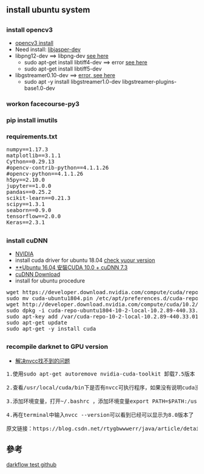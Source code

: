 ## install ubuntu system
## 
### install opencv3
* [opencv3 install](https://www.learnopencv.com/install-opencv3-on-ubuntu/)
* Need install: [libjasper-dev](https://blog.csdn.net/CAU_Ayao/article/details/83990246)
* libpng12-dev ==> libpng-dev [see here](https://askubuntu.com/questions/991706/e-package-libpng12-dev-has-no-installation-candidate)
    * sudo apt-get install libtiff4-dev ==> error [see here](https://hant-kb.kutu66.com/others/post_12889923)
    *  sudo apt-get install libtiff5-dev
* libgstreamer0.10-dev ==> [error, see here](https://mlog.club/article/2282932)
    * sudo apt -y install libgstreamer1.0-dev libgstreamer-plugins-base1.0-dev
### workon facecourse-py3
### pip install imutils
### requirements.txt
<pre>
numpy==1.17.3
matplotlib==3.1.1
Cython==0.29.13
#opencv-contrib-python==4.1.1.26
#opencv-python==4.1.1.26
h5py==2.10.0
jupyter==1.0.0
pandas==0.25.2
scikit-learn==0.21.3
scipy==1.3.1
seaborn==0.9.0
tensorflow==2.0.0
Keras==2.3.1
</pre>
##
### install cuDNN
* [NVIDIA](https://developer.nvidia.com/cuda-downloads)
* install cuda driver for ubuntu 18.04 [check yuour version](https://blog.csdn.net/ZJU_QZH/article/details/85062258)
* [**Ubuntu 16.04 安裝CUDA 10.0 + cuDNN 7.3](https://medium.com/@zihansyu/ubuntu-16-04-%E5%AE%89%E8%A3%9Dcuda-10-0-cudnn-7-3-8254cb642e70)
* [cuDNN Download](https://developer.nvidia.com/rdp/cudnn-download)
* install for ubuntu procedure
<pre>
wget https://developer.download.nvidia.com/compute/cuda/repos/ubuntu1804/x86_64/cuda-ubuntu1804.pin
sudo mv cuda-ubuntu1804.pin /etc/apt/preferences.d/cuda-repository-pin-600
wget http://developer.download.nvidia.com/compute/cuda/10.2/Prod/local_installers/cuda-repo-ubuntu1804-10-2-local-10.2.89-440.33.01_1.0-1_amd64.deb
sudo dpkg -i cuda-repo-ubuntu1804-10-2-local-10.2.89-440.33.01_1.0-1_amd64.deb
sudo apt-key add /var/cuda-repo-10-2-local-10.2.89-440.33.01/7fa2af80.pub
sudo apt-get update
sudo apt-get -y install cuda
</pre>
##
### recompile darknet to GPU version
* [解决nvcc找不到的问题](https://blog.csdn.net/rtygbwwwerr/article/details/73656876)
<pre>
1.使用sudo apt-get autoremove nvidia-cuda-toolkit 卸载7.5版本

2.查看/usr/local/cuda/bin下是否有nvcc可执行程序，如果没有说明cuda没有正常安装，需要重新安装，如果有，进入下一步

3.添加环境变量，打开~/.bashrc ，添加环境变量export PATH=$PATH:/usr/local/cuda/bin

4.再在terminal中输入nvcc --version可以看到已经可以显示为8.0版本了

原文链接：https://blog.csdn.net/rtygbwwwerr/java/article/details/73656876
</pre>
## 參考
[darkflow test github](https://github.com/inhail/darkflow)
         
